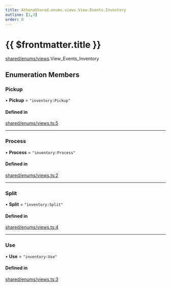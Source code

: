 ```yaml
---
title: AthenaShared.enums.views.View.Events.Inventory
outline: [1,3]
order: 0
---
```


# {{ $frontmatter.title }}


[shared/enums/views](../modules/shared_enums_views.md).View_Events_Inventory

## Enumeration Members

### Pickup

• **Pickup** = ``"inventory:Pickup"``

#### Defined in

[shared/enums/views.ts:5](https://github.com/Stuyk/altv-athena/blob/01dffad/src/core/shared/enums/views.ts#L5)

___

### Process

• **Process** = ``"inventory:Process"``

#### Defined in

[shared/enums/views.ts:2](https://github.com/Stuyk/altv-athena/blob/01dffad/src/core/shared/enums/views.ts#L2)

___

### Split

• **Split** = ``"inventory:Split"``

#### Defined in

[shared/enums/views.ts:4](https://github.com/Stuyk/altv-athena/blob/01dffad/src/core/shared/enums/views.ts#L4)

___

### Use

• **Use** = ``"inventory:Use"``

#### Defined in

[shared/enums/views.ts:3](https://github.com/Stuyk/altv-athena/blob/01dffad/src/core/shared/enums/views.ts#L3)
